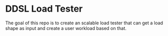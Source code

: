 # DDSL Load Tester

The goal of this repo is to create an scalable load tester that can get a load shape as input
and create a user workload based on that.
